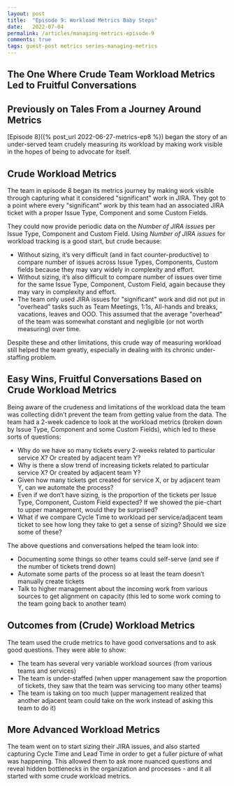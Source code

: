 ```yaml
---
layout: post
title:  "Episode 9: Workload Metrics Baby Steps"
date:   2022-07-04
permalink: /articles/managing-metrics-episode-9
comments: true
tags: guest-post metrics series-managing-metrics
---
```


## The One Where Crude Team Workload Metrics Led to Fruitful Conversations

## Previously on Tales From a Journey Around Metrics

[Episode 8]({% post_url 2022-06-27-metrics-ep8 %}) began the story of an under-served team crudely measuring its workload by making work visible in the hopes of being to advocate for itself.

## Crude Workload Metrics

The team in episode 8 began its metrics journey by making work visible through capturing what it considered "significant" work in JIRA. They got to a point where every "significant" work by this team had an associated JIRA ticket with a proper Issue Type, Component and some Custom Fields.

They could now provide periodic data on the *Number of JIRA issues* per Issue Type, Component and Custom Field. Using *Number of JIRA issues* for workload tracking is a good start, but crude because:

- Without sizing, it’s very difficult (and in fact counter-productive) to compare number of issues across Issue Types, Components, Custom fields because they may vary widely in complexity and effort.
- Without sizing, it’s also difficult to compare number of issues over time for the same Issue Type, Component, Custom Field, again because they may vary in complexity and effort.
- The team only used JIRA issues for "significant" work and did not put in "overhead" tasks such as Team Meetings, 1:1s, All-hands and breaks, vacations, leaves and OOO. This assumed that the average "overhead" of the team was somewhat constant and negligible (or not worth measuring) over time.

Despite these and other limitations, this crude way of measuring workload still helped the team greatly, especially in dealing with its chronic under-staffing problem. 

## Easy Wins, Fruitful Conversations Based on Crude Workload Metrics

Being aware of the crudeness and limitations of the workload data the team was collecting didn’t prevent the team from getting value from the data. The team had a 2-week cadence to look at the workload metrics (broken down by Issue Type, Component and some Custom Fields), which led to these sorts of questions:

- Why do we have so many tickets every 2-weeks related to particular service X? Or created by adjacent team Y?
- Why is there a slow trend of increasing tickets related to particular service X? Or created by adjacent team Y?
- Given how many tickets get created for service X, or by adjacent team Y, can we automate the process? 
- Even if we don’t have sizing, is the proportion of the tickets per Issue Type, Component, Custom Field expected? If we showed the pie-chart to upper management, would they be surprised?
- What if we compare Cycle Time to workload per service/adjacent team ticket to see how long they take to get a sense of sizing? Should we size some of these? 

The above questions and conversations helped the team look into:

- Documenting some things so other teams could self-serve (and see if the number of tickets trend down)
- Automate some parts of the process so at least the team doesn’t manually create tickets
- Talk to higher management about the incoming work from various sources to get alignment on capacity (this led to some work coming to the team going back to another team)

## Outcomes from (Crude) Workload Metrics

The team used the crude metrics to have good conversations and to ask good questions. They were able to show:
- The team has several very variable workload sources (from various teams and services)
- The team is under-staffed (when upper management saw the proportion of tickets, they saw that the team was servicing too many other teams)
- The team is taking on too much (upper management realized that another adjacent team could take on the work instead of asking this team to do it)

## More Advanced Workload Metrics

The team went on to start sizing their JIRA issues, and also started capturing Cycle Time and Lead Time in order to get a fuller picture of what was happening. This allowed them to ask more nuanced questions and reveal hidden bottlenecks in the organization and processes - and it all started with some crude workload metrics.
